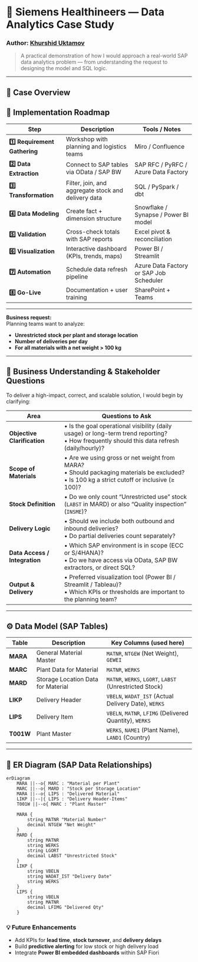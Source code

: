 # 🧭 Siemens Healthineers — Data Analytics Case Study  
### Author: [Khurshid Uktamov](https://www.linkedin.com/in/khurshid-uktamov/)  
> A practical demonstration of how I would approach a real-world SAP data analytics problem — from understanding the request to designing the model and SQL logic.

---

## 🧩 Case Overview

## 🚀 Implementation Roadmap

| Step | Description | Tools / Notes |
|------|--------------|---------------|
| **1️⃣ Requirement Gathering** | Workshop with planning and logistics teams | Miro / Confluence |
| **2️⃣ Data Extraction** | Connect to SAP tables via OData / SAP BW | SAP RFC / PyRFC / Azure Data Factory |
| **3️⃣ Transformation** | Filter, join, and aggregate stock and delivery data | SQL / PySpark / dbt |
| **4️⃣ Data Modeling** | Create fact + dimension structure | Snowflake / Synapse / Power BI model |
| **5️⃣ Validation** | Cross-check totals with SAP reports | Excel pivot & reconciliation |
| **6️⃣ Visualization** | Interactive dashboard (KPIs, trends, maps) | Power BI / Streamlit |
| **7️⃣ Automation** | Schedule data refresh pipeline | Azure Data Factory or SAP Job Scheduler |
| **8️⃣ Go-Live** | Documentation + user training | SharePoint + Teams |

---


**Business request:**  
Planning teams want to analyze:
- **Unrestricted stock per plant and storage location**
- **Number of deliveries per day**
- **For all materials with a net weight > 100 kg**

---

## 🎯 Business Understanding & Stakeholder Questions

To deliver a high-impact, correct, and scalable solution, I would begin by clarifying:

| Area | Questions to Ask |
|------|------------------|
| **Objective Clarification** | • Is the goal operational visibility (daily usage) or long-term trend reporting?<br>• How frequently should this data refresh (daily/hourly)? |
| **Scope of Materials** | • Are we using gross or net weight from MARA?<br>• Should packaging materials be excluded?<br>• Is 100 kg a strict cutoff or inclusive (≥ 100)? |
| **Stock Definition** | • Do we only count “Unrestricted use” stock (`LABST` in MARD) or also “Quality inspection” (`INSME`)? |
| **Delivery Logic** | • Should we include both outbound and inbound deliveries?<br>• Do partial deliveries count separately? |
| **Data Access / Integration** | • Which SAP environment is in scope (ECC or S/4HANA)?<br>• Do we have access via OData, SAP BW extractors, or direct SQL? |
| **Output & Delivery** | • Preferred visualization tool (Power BI / Streamlit / Tableau)?<br>• Which KPIs or thresholds are important to the planning team? |

---

## ⚙️ Data Model (SAP Tables)

| Table | Description | Key Columns (used here) |
|--------|--------------|------------------------|
| **MARA** | General Material Master | `MATNR`, `NTGEW` (Net Weight), `GEWEI` |
| **MARC** | Plant Data for Material | `MATNR`, `WERKS` |
| **MARD** | Storage Location Data for Material | `MATNR`, `WERKS`, `LGORT`, `LABST` (Unrestricted Stock) |
| **LIKP** | Delivery Header | `VBELN`, `WADAT_IST` (Actual Delivery Date), `WERKS` |
| **LIPS** | Delivery Item | `VBELN`, `MATNR`, `LFIMG` (Delivered Quantity), `WERKS` |
| **T001W** | Plant Master | `WERKS`, `NAME1` (Plant Name), `LAND1` (Country) |

---

## 🧱 ER Diagram (SAP Data Relationships)

```mermaid
erDiagram
    MARA ||--o{ MARC : "Material per Plant"
    MARC ||--o{ MARD : "Stock per Storage Location"
    MARA ||--o{ LIPS : "Delivered Material"
    LIKP ||--|{ LIPS : "Delivery Header-Items"
    T001W ||--o{ MARC : "Plant Master"

    MARA {
        string MATNR "Material Number"
        decimal NTGEW "Net Weight"
    }
    MARD {
        string MATNR
        string WERKS
        string LGORT
        decimal LABST "Unrestricted Stock"
    }
    LIKP {
        string VBELN
        string WADAT_IST "Delivery Date"
        string WERKS
    }
    LIPS {
        string VBELN
        string MATNR
        decimal LFIMG "Delivered Qty"
    }
```

### 💡 Future Enhancements

- Add KPIs for **lead time**, **stock turnover**, and **delivery delays**  
- Build **predictive alerting** for low stock or high delivery load  
- Integrate **Power BI embedded dashboards** within SAP Fiori  
